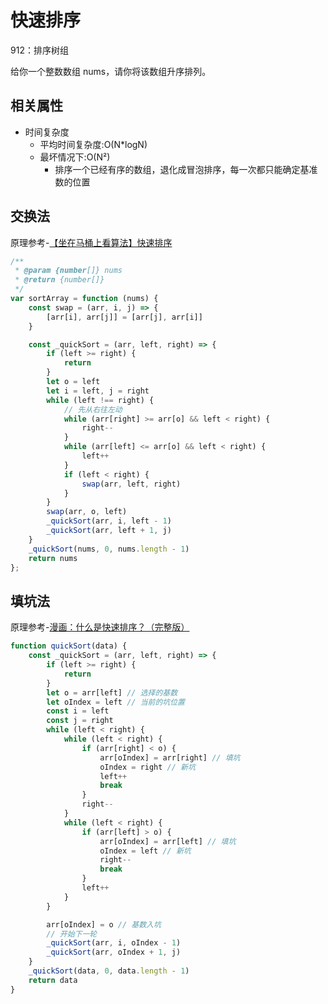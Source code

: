 # 快速排序

<company value="这个频率比较高。。。对于前端来说，算基础考点"></company>

<leetcode href="https://leetcode-cn.com/problems/sort-an-array/">912：排序树组</leetcode>

给你一个整数数组 nums，请你将该数组升序排列。

## 相关属性
* 时间复杂度
  * 平均时间复杂度:O(N*logN)
  * 最坏情况下:O(N²)
    * 排序一个已经有序的数组，退化成冒泡排序，每一次都只能确定基准数的位置

## 交换法
原理参考-[【坐在马桶上看算法】快速排序](https://blog.csdn.net/afjaklsdflka/article/details/52829030)
```js
/**
 * @param {number[]} nums
 * @return {number[]}
 */
var sortArray = function (nums) {
    const swap = (arr, i, j) => {
        [arr[i], arr[j]] = [arr[j], arr[i]]
    }

    const _quickSort = (arr, left, right) => {
        if (left >= right) {
            return
        }
        let o = left
        let i = left, j = right
        while (left !== right) {
            // 先从右往左动
            while (arr[right] >= arr[o] && left < right) {
                right--
            }
            while (arr[left] <= arr[o] && left < right) {
                left++
            }
            if (left < right) {
                swap(arr, left, right)
            }
        }
        swap(arr, o, left)
        _quickSort(arr, i, left - 1)
        _quickSort(arr, left + 1, j)
    }
    _quickSort(nums, 0, nums.length - 1)
    return nums
};
```
## 填坑法
原理参考-[漫画：什么是快速排序？（完整版）](https://www.cxyxiaowu.com/5262.html)
```js
function quickSort(data) {
    const _quickSort = (arr, left, right) => {
        if (left >= right) {
            return
        }
        let o = arr[left] // 选择的基数
        let oIndex = left // 当前的坑位置
        const i = left
        const j = right
        while (left < right) {
            while (left < right) {
                if (arr[right] < o) {
                    arr[oIndex] = arr[right] // 填坑
                    oIndex = right // 新坑
                    left++
                    break
                }
                right--
            }
            while (left < right) {
                if (arr[left] > o) {
                    arr[oIndex] = arr[left] // 填坑
                    oIndex = left // 新坑
                    right--
                    break
                }
                left++
            }
        }

        arr[oIndex] = o // 基数入坑
        // 开始下一轮
        _quickSort(arr, i, oIndex - 1)
        _quickSort(arr, oIndex + 1, j)
    }
    _quickSort(data, 0, data.length - 1)
    return data
}
```

<comment/>
<tongji/>